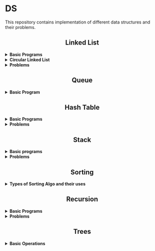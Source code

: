 # **DS**

This repository contains implementation of different data structures and their problems.

<h2 align="center"><b>Linked List</b></h2>

<details>
<summary><b>Basic Programs</b></summary>

- Insertion at the end.
- Insertion at the beginning.
- Insertion at the middle of the linked list.
- Deleting the last node.
- Deleting the first node.
- Deleting the middle node.
- Calculating the length of list using iteration and the recursion.
- Searching an item using iteration and recursion.
- Implementation of doubly linked list.

</details>
<details>
<summary><b>Circular Linked List</b></summary>

- Creating a circular linked list from scratch.
- Inserting at end and beginning of the circular linked list
- Deleting the last and the first element of the circular linked list.

</details>
<details>
<summary><b>Problems</b></summary>

- Get the Nth node from the last.
- Detecting a loop in a linked list.
- Detecting the length of loop in a linked list. (Using Floyd's Cycle detection algorithm)
- Detect and remove loop from the linked list.
- Check if single linked list is palindrome or not.
- Removing Duplicate elements from unsorted linked list.
- Swapping nodes in a linked list.
- Merge two sorted linked list.
- Add two numbers represented by linked list.
- Rotate a linked list.

</details>

<h2 align="center"><b>Queue</b></h2>

<details>
<summary><b>Basic Program</b></summary>

- Basic operations of queue
- Queue using stack.
- Priority Queue using STL.
- Priority Queue using linked list.

</details>

<h2 align="center"><b>Hash Table</b></h2>

<details>
<summary><b>Basic Programs</b></summary>

</details>

<details>
<summary><b>Problems</b></summary>

- Find whether an array is a subset of another array
- Union and Intersection of two linked list.
- Given an array A[] and a number x, check for pair in A[] with sum as x
- Minimum delete operations to make all elements of array same.
- Minimum operations to make all elements equal in array.
- Maximum distance between two occurrences of same element in array
- Find duplicates in a given array when elements are not limited to a range
- Smallest subarray with all occurrences of a most frequent element.
- Find elements which are present in first array and not in second array.
- How to check if two subsets are disjoint.
- Non-overlapping sum of two sets.
- Find missing elements of a range.
- Find the kth missing element in increasing sequence which is not present in a given sequence
- Find pair with greatest pair in array.
- Minimum number of subsets with distinct elements
- Remove minimum number of elements such that no common element exist in both array.
- Count items common to both the lists but with different prices.

</details>

<h2 align="center"><b>Stack</b></h2>

<details>
<summary><b>Basic programs</b></summary>

- Basic operations of stack.
- Implementing stack using queues.
- Reverse a string using stack.

</details>

<details>
<summary><b>Problems</b></summary>

- Find the middle element of the stack in O(1) complexity.
- Implement stack using a single queue.
- Reverse individual words.
- Next Greater Element

</details>

<h2 align="center"><b>Sorting</b></h2>

<details>
<summary><b>Types of Sorting Algo and their uses</b></summary>

- Bubble Sort
- Quick Sort
- Merge Sort

</details>

<h2 align="center"><b>Recursion</b></h2>

<details>
<summary><b>Basic Programs</b></summary>

- Factorial using recursion
- Print numbers 1 to N in backwards
- Fibonacci Series
- Binary Search

</details>

<details>
<summary><b>Problems</b></summary>

</details>

<h2 align="center"><b>Trees</b></h2>

<details>
<summary><b>Basic Operations</b></summary>

- Creation of Binary Tree
- Traversal in trees : PreOrder, Inorder and Postorder
- Number of nodes in tree
- Level Order Traversal Using Queue
- PreOrder Traversal without recursion

</details>
